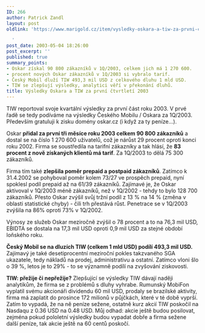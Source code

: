 ```yaml
---
ID: 266
author: Patrick Zandl
layout: post
oldlink: 'https://www.marigold.cz/item/vysledky-oskara-a-tiw-za-prvni-ctvrtleti-2003

  '
post_date: 2003-05-04 18:26:00
post_excerpt: ''
published: true
summary_points:
- Oskar získal 90 800 zákazníků v 1Q/2003, celkem jich má 1 270 600.
- procent nových Oskar zákazníků v 1Q/2003 si vybralo tarif.
- Český Mobil dluží TIW 493,3 mil USD z celkového dluhu 1 mld USD.
- TIW se zlepšují výsledky, analytici věří v překonání dluhů.
title: Výsledky Oskara a TIW za první čtvrtletí 2003
---
```


<p>
TIW reportoval svoje kvartální výsledky za první část roku 2003. V prvé řadě se tedy podíváme na výsledky Českého Mobilu / Oskara za 1Q/2003. Především gratuluji k zisku domény oskar.cz (i když za ty peníze...). </p>

<p>
Oskar <STRONG>přidal za první tři měsíce roku 2003 celkem 90 800 zákazníků</STRONG> a dostal se na číslo 1 270 600 uživatelů, což je nárůst 29 procent oproti konci roku 2002. Firma se soustředila na tarifní zákazníky a tak hlásí, že <STRONG>83 procent z nově získaných klientů má tarif</STRONG>. Za 1Q/2003 to dělá 75 300 zákazníků.</p>

<p>
Firma tím také <STRONG>zlepšila poměr prepaid a postpaid zákazníků</STRONG>. Zatímco k 31.4.2002 se pohyboval poměr kolem 73/27 ve prospěch prepaid, nyní spoklesl podíl prepaid až na 61/39 zákazníků. Zajímavé je, že Oskar aktivoval v 1Q/2003 méně zákazníků, než v 1Q/2002 - tehdy to bylo 128 700 zákazníků. Přesto Oskar zvýšil svůj tržní podíl z 13 % na 14 % (změna v oblasti statistické chyby) - čili trh přestává růst. Penetrace se v 1Q/2003 zvýšila na 86% oproti 73% v 1Q/2002.</p>

<p>
Výnosy ze služeb Oskar meziročně zvýšil o 78 procent a to na 76,3 mil USD, EBIDTA se dostala na 17,3 mil USD oproti 0,9 mil USD za stejné období loňského roku.</p>

<p>
<STRONG>Český Mobil se na dluzích TIW (celkem 1 mld USD) podílí 493,3 mil USD.</STRONG> Zajímavý je také desetiprocentní meziroční pokles takzvaného SGA ukazatele, tedy nákladů na prodej, administrativu a ostatní. Zatímco vloni šlo o 39 %, letos je to 29% - to se významně podílí na zvyšování ziskovosti. </p>

<p>
<STRONG>TIW: přežije či nepřežije?</STRONG> Zlepšující se výsledky TIW dávají naději analytikům, že firma se z problémů s dluhy vyhrabe. Rumunský MobiFon vyplatil svému akcionáři dividendu 60 mil USD, prodaly se brazilské aktivity, firma má zaplatit do prosince 172 milionů v půjčkách, které v té době vyprší. Zatím to vypadá, že na ně peníze sežene, ostatně kurz akcií TIW poskočil na Nasdaqu z 0.36 USD na 0.48 USD. Můj odhad: akcie ještě budou posilovat, zejména pokud pololetní výsledky budou vypadat dobře a firma sežene další peníze, tak akcie ještě na 60 centů poskočí. </p>